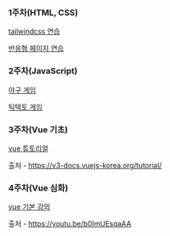 ### 1주차(HTML, CSS)
[tailwindcss 연습](https://teacher-kiwi.github.io/study-data//vue_study/1%EC%A3%BC%EC%B0%A8/index.html)

[반응형 페이지 연습](https://teacher-kiwi.github.io/study-data//vue_study/1%EC%A3%BC%EC%B0%A8/index2.html)

### 2주차(JavaScript)
[야구 게임](https://teacher-kiwi.github.io/study-data//vue_study/2%EC%A3%BC%EC%B0%A8/index.html)

[틱텍토 게임](https://teacher-kiwi.github.io/study-data//vue_study/2%EC%A3%BC%EC%B0%A8/index2.html)

### 3주차(Vue 기초)
[vue 튜토리얼](https://teacher-kiwi.github.io/study-data//vue_study/3%EC%A3%BC%EC%B0%A8/index.html)

출처 - https://v3-docs.vuejs-korea.org/tutorial/

### 4주차(Vue 심화)
[vue 기본 강의](https://teacher-kiwi.github.io/study-data//vue_study/4%EC%A3%BC%EC%B0%A8/vue-project/dist1/index.html)

출처 - https://youtu.be/b0ImUEsqaAA
